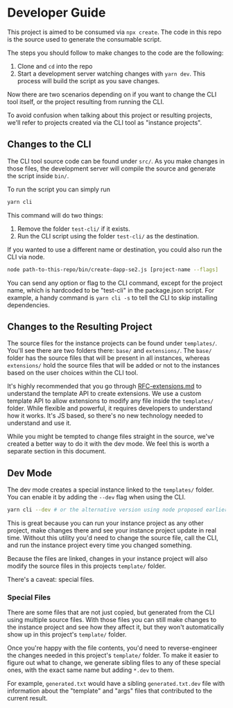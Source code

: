 # Developer Guide

This project is aimed to be consumed via `npx create`. The code in this repo is the source used to generate the consumable script.

The steps you should follow to make changes to the code are the following:
1. Clone and `cd` into the repo
2. Start a development server watching changes with `yarn dev`. This process will build the script as you save changes.

Now there are two scenarios depending on if you want to change the CLI tool itself, or the project resulting from running the CLI.

To avoid confusion when talking about this project or resulting projects, we'll refer to projects created via the CLI tool as "instance projects".

## Changes to the CLI

The CLI tool source code can be found under `src/`. As you make changes in those files, the development server will compile the source and generate the script inside `bin/`.

To run the script you can simply run
```bash
yarn cli
```

This command will do two things:
1. Remove the folder `test-cli/` if it exists.
2. Run the CLI script using the folder `test-cli/` as the destination.

If you wanted to use a different name or destination, you could also run the CLI via node.
```bash
node path-to-this-repo/bin/create-dapp-se2.js [project-name --flags]
```

You can send any option or flag to the CLI command, except for the project name, which is hardcoded to be "test-cli" in the package.json script. For example, a handy command is `yarn cli -s` to tell the CLI to skip installing dependencies.

## Changes to the Resulting Project

The source files for the instance projects can be found under `templates/`. You'll see there are two folders there: `base/` and `extensions/`. The `base/` folder has the source files that will be present in all instances, whereas `extensions/` hold the source files that will be added or not to the instances based on the user choices within the CLI tool.

It's highly recommended that you go through [RFC-extensions.md](contributors/RFC-extensions.md) to understand the template API to create extensions. We use a custom template API to allow extensions to modify any file inside the `templates/` folder. While flexible and powerful, it requires developers to understand how it works. It's JS based, so there's no new technology needed to understand and use it.

While you might be tempted to change files straight in the source, we've created a better way to do it with the dev mode. We feel this is worth a separate section in this document.

## Dev Mode
The dev mode creates a special instance linked to the `templates/` folder. You can enable it by adding the `--dev` flag when using the CLI.

```bash
yarn cli --dev # or the alternative version using node proposed earlier
```

This is great because you can run your instance project as any other project, make changes there and see your instance project update in real time. Without this utility you'd need to change the source file, call the CLI, and run the instance project every time you changed something.

Because the files are linked, changes in your instance project will also modify the source files in this projects `template/` folder.

There's a caveat: special files.

### Special Files

There are some files that are not just copied, but generated from the CLI using multiple source files. With those files you can still make changes to the instance project and see how they affect it, but they won't automatically show up in this project's `template/` folder.

Once you're happy with the file contents, you'd need to reverse-engineer the changes needed in this project's `template/` folder. To make it easier to figure out what to change, we generate sibling files to any of these special ones, with the exact same name but adding `*.dev` to them.

For example, `generated.txt` would have a sibling `generated.txt.dev` file with information about the "template" and "args" files that contributed to the current result.
